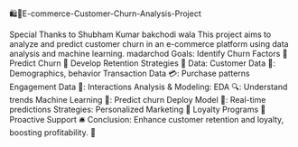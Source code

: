 🛍️🛒E-commerce-Customer-Churn-Analysis-Project

Special Thanks to Shubham Kumar bakchodi wala
This project aims to analyze and predict customer churn in an e-commerce platform using data analysis and machine learning.
madarchod
Goals:
Identify Churn Factors 🔑
Predict Churn 🧠
Develop Retention Strategies 🎯
Data:
Customer Data 👥: Demographics, behavior
Transaction Data 💳: Purchase patterns
Engagement Data 📧: Interactions
Analysis & Modeling:
EDA 🔍: Understand trends
Machine Learning 🤖: Predict churn
Deploy Model 🚀: Real-time predictions
Strategies:
Personalized Marketing 📩
Loyalty Programs 🎁
Proactive Support 🛎️
Conclusion: Enhance customer retention and loyalty, boosting profitability. 🌟
